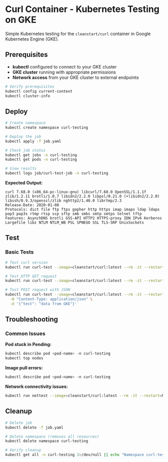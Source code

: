 # Curl Container - Kubernetes Testing on GKE

Simple Kubernetes testing for the `cleanstart/curl` container in Google Kubernetes Engine (GKE).

## Prerequisites

- **kubectl** configured to connect to your GKE cluster
- **GKE cluster** running with appropriate permissions
- **Network access** from your GKE cluster to external endpoints

```bash
# Verify prerequisites
kubectl config current-context
kubectl cluster-info
```

## Deploy

```bash
# Create namespace
kubectl create namespace curl-testing

# Deploy the job
kubectl apply -f job.yaml

# Check job status
kubectl get jobs -n curl-testing
kubectl get pods -n curl-testing

# View results
kubectl logs job/curl-test-job -n curl-testing
```

**Expected Output:**
```
curl 7.68.0 (x86_64-pc-linux-gnu) libcurl/7.68.0 OpenSSL/1.1.1f zlib/1.2.11 brotli/1.0.7 libidn2/2.2.0 libpsl/0.21.0 (+libidn2/2.2.0) libssh/0.9.3/openssl/zlib nghttp2/1.40.0 librtmp/2.3
Release-Date: 2020-01-08
Protocols: dict file ftp ftps gopher http https imap imaps ldap ldaps pop3 pop3s rtmp rtsp scp sftp smb smbs smtp smtps telnet tftp
Features: AsynchDNS brotli GSS-API HTTP2 HTTPS-proxy IDN IPv6 Kerberos Largefile libz NTLM NTLM_WB PSL SPNEGO SSL TLS-SRP UnixSockets
```

## Test

### Basic Tests

```bash
# Test curl version
kubectl run curl-test --image=cleanstart/curl:latest --rm -it --restart=Never -n curl-testing -- curl --version

# Test HTTP GET request
kubectl run curl-test --image=cleanstart/curl:latest --rm -it --restart=Never -n curl-testing -- curl -s https://httpbin.org/get

# Test POST request with JSON
kubectl run curl-test --image=cleanstart/curl:latest --rm -it --restart=Never -n curl-testing -- curl -s -X POST https://httpbin.org/post \
  -H "Content-Type: application/json" \
  -d '{"test": "data from GKE"}'
```

## Troubleshooting

### Common Issues

**Pod stuck in Pending:**
```bash
kubectl describe pod <pod-name> -n curl-testing
kubectl top nodes
```

**Image pull errors:**
```bash
kubectl describe pod <pod-name> -n curl-testing
```

**Network connectivity issues:**
```bash
kubectl run nettest --image=cleanstart/curl:latest --rm -it --restart=Never -n curl-testing -- curl -v --connect-timeout 5 https://google.com
```

## Cleanup

```bash
# Delete job
kubectl delete -f job.yaml

# Delete namespace (removes all resources)
kubectl delete namespace curl-testing

# Verify cleanup
kubectl get all -n curl-testing 2>/dev/null || echo "Namespace curl-testing does not exist"
```
